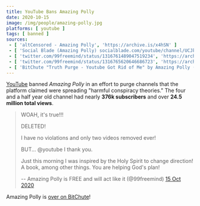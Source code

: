 ```yaml
---
title: YouTube Bans Amazing Polly
date: 2020-10-15
image: /img/people/amazing-polly.jpg
platforms: [ youtube ]
tags: [ banned ]
sources:
 - [ 'altCensored - Amazing Polly', 'https://archive.is/x4hSN' ]
 - [ 'Social Blade (Amazing Polly) socialblade.com/youtube/channel/UCJkOZZrGNEJYDhzVwd24Bfg', 'https://archive.is/1SgkV' ]
 - [ 'twitter.com/99freemind/status/1316761489047519234', 'https://archive.is/ckDUX' ]
 - [ 'twitter.com/99freemind/status/1316765620646686723', 'https://archive.is/kYE4R' ]
 - [ 'BitChute "Truth Purge - Youtube Got Rid of Me" by Amazing Polly (15 Oct 2020)', 'https://www.bitchute.com/video/kr0UZsQVZ8AC/' ]
---
```


[YouTube](/youtube/) banned _Amazing Polly_ in an effort to purge channels that
the platform claimed were spreading "harmful conspiracy theories." The four and
a half year old channel had nearly **376k subscribers** and over **24.5 million
total views**.

> WOAH, it's true!!!
>
> DELETED!
>
> I have no violations and only two videos removed ever!
>
> BUT... @youtube I thank you.
>
> Just this morning I was inspired by the Holy Spirit to change direction! A
> book, among other things.  You are helping God's plan!
>
> -- Amazing Polly is FREE and will act like it (@99freemind) [15 Oct 2020](https://archive.is/ckDUX)

Amazing Polly is [over on BitChute](https://www.bitchute.com/channel/ZofFQQoDoqYT/)!
